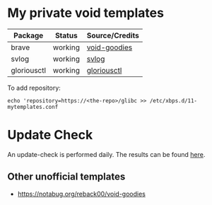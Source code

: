 # My private void templates

| Package     | Status  | Source/Credits                                            |
|-------------|---------|-----------------------------------------------------------|
| brave       | working | [void-goodies](https://notabug.org/reback00/void-goodies) |
| svlog       | working | [svlog](https://github.com/pascal-huber/svlog)            |
| gloriousctl | working | [gloriousctl](https://github.com/enkore/gloriousctl)      |

To add repository:

```
echo 'repository=https://<the-repo>/glibc >> /etc/xbps.d/11-mytemplates.conf
```

# Update Check

An update-check is performed daily. The results can be found [here](https://pascal-huber.github.io/void-templates/).

## Other unofficial templates

 - https://notabug.org/reback00/void-goodies
